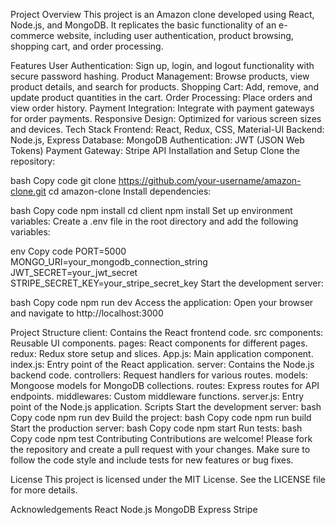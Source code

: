 Project Overview
This project is an Amazon clone developed using React, Node.js, and MongoDB. It replicates the basic functionality of an e-commerce website, including user authentication, product browsing, shopping cart, and order processing.

Features
User Authentication: Sign up, login, and logout functionality with secure password hashing.
Product Management: Browse products, view product details, and search for products.
Shopping Cart: Add, remove, and update product quantities in the cart.
Order Processing: Place orders and view order history.
Payment Integration: Integrate with payment gateways for order payments.
Responsive Design: Optimized for various screen sizes and devices.
Tech Stack
Frontend: React, Redux, CSS, Material-UI
Backend: Node.js, Express
Database: MongoDB
Authentication: JWT (JSON Web Tokens)
Payment Gateway: Stripe API
Installation and Setup
Clone the repository:

bash
Copy code
git clone https://github.com/your-username/amazon-clone.git
cd amazon-clone
Install dependencies:

bash
Copy code
npm install
cd client
npm install
Set up environment variables:
Create a .env file in the root directory and add the following variables:

env
Copy code
PORT=5000
MONGO_URI=your_mongodb_connection_string
JWT_SECRET=your_jwt_secret
STRIPE_SECRET_KEY=your_stripe_secret_key
Start the development server:

bash
Copy code
npm run dev
Access the application:
Open your browser and navigate to http://localhost:3000

Project Structure
client: Contains the React frontend code.
src
components: Reusable UI components.
pages: React components for different pages.
redux: Redux store setup and slices.
App.js: Main application component.
index.js: Entry point of the React application.
server: Contains the Node.js backend code.
controllers: Request handlers for various routes.
models: Mongoose models for MongoDB collections.
routes: Express routes for API endpoints.
middlewares: Custom middleware functions.
server.js: Entry point of the Node.js application.
Scripts
Start the development server:
bash
Copy code
npm run dev
Build the project:
bash
Copy code
npm run build
Start the production server:
bash
Copy code
npm start
Run tests:
bash
Copy code
npm test
Contributing
Contributions are welcome! Please fork the repository and create a pull request with your changes. Make sure to follow the code style and include tests for new features or bug fixes.

License
This project is licensed under the MIT License. See the LICENSE file for more details.

Acknowledgements
React
Node.js
MongoDB
Express
Stripe
